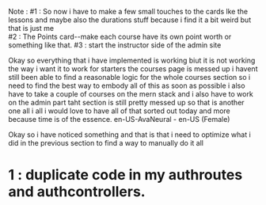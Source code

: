 Note  :
  #1 : So now i have to make a few small touches to the cards lke the lessons and maybe also the durations stuff because i find it a bit weird but that is just me  
  #2 : The Points card--make each course have its own point worth or something like that.
  #3 : start the instructor side of the admin site


Okay so everything that i have implemented is working biut it is not working the way i want it to work for starters the courses page is messed up i havent still been able to find a reasonable logic for the whole courses section so i need to find the best way to embody all of this as soon as possible i also have to take a couple of courses on the mern stack and i also have to work on the admin part taht section is still pretty messed up so that is another one all i all i would love to have all of that sorted out today and more because time is of the essence.
en-US-AvaNeural - en-US (Female)




Okay so i have noticed something and that is that i need to optimize what i did in the previous section to find a way to manually do it all

# 1 : duplicate code in my authroutes and authcontrollers.